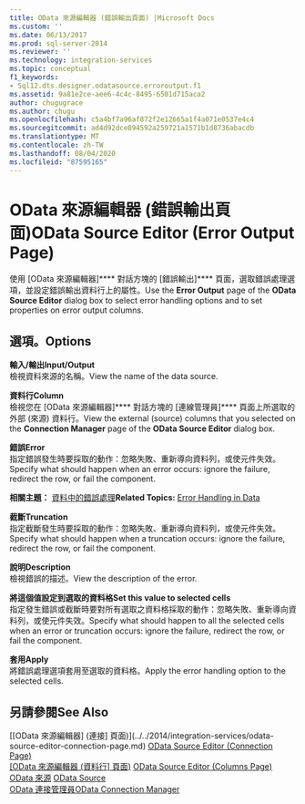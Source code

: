 ```yaml
---
title: OData 來源編輯器 (錯誤輸出頁面) |Microsoft Docs
ms.custom: ''
ms.date: 06/13/2017
ms.prod: sql-server-2014
ms.reviewer: ''
ms.technology: integration-services
ms.topic: conceptual
f1_keywords:
- Sql12.dts.designer.odatasource.erroroutput.f1
ms.assetid: 9a81e2ce-aee6-4c4c-8495-6501d715aca2
author: chugugrace
ms.author: chugu
ms.openlocfilehash: c5a4bf7a96af872f2e12665a1f4a071e0537e4c4
ms.sourcegitcommit: ad4d92dce894592a259721a1571b1d8736abacdb
ms.translationtype: MT
ms.contentlocale: zh-TW
ms.lasthandoff: 08/04/2020
ms.locfileid: "87595165"
---
```

# <a name="odata-source-editor-error-output-page"></a><span data-ttu-id="304a2-102">OData 來源編輯器 (錯誤輸出頁面)</span><span class="sxs-lookup"><span data-stu-id="304a2-102">OData Source Editor (Error Output Page)</span></span>
  <span data-ttu-id="304a2-103">使用 [OData 來源編輯器]\*\*\*\* 對話方塊的 [錯誤輸出]\*\*\*\* 頁面，選取錯誤處理選項，並設定錯誤輸出資料行上的屬性。</span><span class="sxs-lookup"><span data-stu-id="304a2-103">Use the **Error Output** page of the **OData Source Editor** dialog box to select error handling options and to set properties on error output columns.</span></span>  
  
## <a name="options"></a><span data-ttu-id="304a2-104">選項。</span><span class="sxs-lookup"><span data-stu-id="304a2-104">Options</span></span>  
 <span data-ttu-id="304a2-105">**輸入/輸出**</span><span class="sxs-lookup"><span data-stu-id="304a2-105">**Input/Output**</span></span>  
 <span data-ttu-id="304a2-106">檢視資料來源的名稱。</span><span class="sxs-lookup"><span data-stu-id="304a2-106">View the name of the data source.</span></span>  
  
 <span data-ttu-id="304a2-107">**資料行**</span><span class="sxs-lookup"><span data-stu-id="304a2-107">**Column**</span></span>  
 <span data-ttu-id="304a2-108">檢視您在 [OData 來源編輯器]\*\*\*\* 對話方塊的 [連線管理員]\*\*\*\* 頁面上所選取的外部 (來源) 資料行。</span><span class="sxs-lookup"><span data-stu-id="304a2-108">View the external (source) columns that you selected on the **Connection Manager** page of the **OData Source Editor** dialog box.</span></span>  
  
 <span data-ttu-id="304a2-109">**錯誤**</span><span class="sxs-lookup"><span data-stu-id="304a2-109">**Error**</span></span>  
 <span data-ttu-id="304a2-110">指定錯誤發生時要採取的動作：忽略失敗、重新導向資料列，或使元件失效。</span><span class="sxs-lookup"><span data-stu-id="304a2-110">Specify what should happen when an error occurs: ignore the failure, redirect the row, or fail the component.</span></span>  
  
 <span data-ttu-id="304a2-111">**相關主題：** [資料中的錯誤處理](data-flow/error-handling-in-data.md)</span><span class="sxs-lookup"><span data-stu-id="304a2-111">**Related Topics:** [Error Handling in Data](data-flow/error-handling-in-data.md)</span></span>  
  
 <span data-ttu-id="304a2-112">**截斷**</span><span class="sxs-lookup"><span data-stu-id="304a2-112">**Truncation**</span></span>  
 <span data-ttu-id="304a2-113">指定截斷發生時要採取的動作：忽略失敗、重新導向資料列，或使元件失效。</span><span class="sxs-lookup"><span data-stu-id="304a2-113">Specify what should happen when a truncation occurs: ignore the failure, redirect the row, or fail the component.</span></span>  
  
 <span data-ttu-id="304a2-114">**說明**</span><span class="sxs-lookup"><span data-stu-id="304a2-114">**Description**</span></span>  
 <span data-ttu-id="304a2-115">檢視錯誤的描述。</span><span class="sxs-lookup"><span data-stu-id="304a2-115">View the description of the error.</span></span>  
  
 <span data-ttu-id="304a2-116">**將這個值設定到選取的資料格**</span><span class="sxs-lookup"><span data-stu-id="304a2-116">**Set this value to selected cells**</span></span>  
 <span data-ttu-id="304a2-117">指定發生錯誤或截斷時要對所有選取之資料格採取的動作：忽略失敗、重新導向資料列，或使元件失效。</span><span class="sxs-lookup"><span data-stu-id="304a2-117">Specify what should happen to all the selected cells when an error or truncation occurs: ignore the failure, redirect the row, or fail the component.</span></span>  
  
 <span data-ttu-id="304a2-118">**套用**</span><span class="sxs-lookup"><span data-stu-id="304a2-118">**Apply**</span></span>  
 <span data-ttu-id="304a2-119">將錯誤處理選項套用至選取的資料格。</span><span class="sxs-lookup"><span data-stu-id="304a2-119">Apply the error handling option to the selected cells.</span></span>  
  
## <a name="see-also"></a><span data-ttu-id="304a2-120">另請參閱</span><span class="sxs-lookup"><span data-stu-id="304a2-120">See Also</span></span>  
 <span data-ttu-id="304a2-121">[[OData 來源編輯器] &#40;連接] 頁面&#41;](../../2014/integration-services/odata-source-editor-connection-page.md) </span><span class="sxs-lookup"><span data-stu-id="304a2-121">[OData Source Editor &#40;Connection Page&#41;](../../2014/integration-services/odata-source-editor-connection-page.md) </span></span>  
 <span data-ttu-id="304a2-122">[[OData 來源編輯器 &#40;資料行] 頁面&#41;](../../2014/integration-services/odata-source-editor-columns-page.md) </span><span class="sxs-lookup"><span data-stu-id="304a2-122">[OData Source Editor &#40;Columns Page&#41;](../../2014/integration-services/odata-source-editor-columns-page.md) </span></span>  
 <span data-ttu-id="304a2-123">[OData 來源](data-flow/odata-source.md) </span><span class="sxs-lookup"><span data-stu-id="304a2-123">[OData Source](data-flow/odata-source.md) </span></span>  
 [<span data-ttu-id="304a2-124">OData 連接管理員</span><span class="sxs-lookup"><span data-stu-id="304a2-124">OData Connection Manager</span></span>](connection-manager/odata-connection-manager.md)  
  
  
